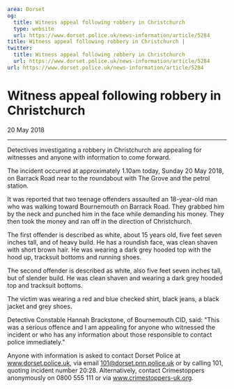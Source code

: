 ```yaml
area: Dorset
og:
  title: Witness appeal following robbery in Christchurch
  type: website
  url: https://www.dorset.police.uk/news-information/article/5284
title: Witness appeal following robbery in Christchurch |
twitter:
  title: Witness appeal following robbery in Christchurch
  url: https://www.dorset.police.uk/news-information/article/5284
url: https://www.dorset.police.uk/news-information/article/5284
```

# Witness appeal following robbery in Christchurch

20 May 2018

* * *

Detectives investigating a robbery in Christchurch are appealing for witnesses and anyone with information to come forward.

The incident occurred at approximately 1.10am today, Sunday 20 May 2018, on Barrack Road near to the roundabout with The Grove and the petrol station.

It was reported that two teenage offenders assaulted an 18-year-old man who was walking toward Bournemouth on Barrack Road. They grabbed him by the neck and punched him in the face while demanding his money. They then took the money and ran off in the direction of Christchurch.

The first offender is described as white, about 15 years old, five feet seven inches tall, and of heavy build. He has a roundish face, was clean shaven with short brown hair. He was wearing a dark grey hooded top with the hood up, tracksuit bottoms and running shoes.

The second offender is described as white, also five feet seven inches tall, but of slender build. He was clean shaven and wearing a dark grey hooded top and tracksuit bottoms.

The victim was wearing a red and blue checked shirt, black jeans, a black jacket and grey shoes.

Detective Constable Hannah Brackstone, of Bournemouth CID, said: "This was a serious offence and I am appealing for anyone who witnessed the incident or who has any information about those responsible to contact police immediately."

Anyone with information is asked to contact Dorset Police at www.dorset.police.uk, via email 101@dorset.pnn.police.uk or by calling 101, quoting incident number 20:28. Alternatively, contact Crimestoppers anonymously on 0800 555 111 or via www.crimestoppers-uk.org.
